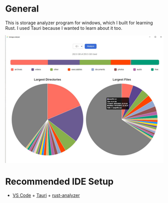 # General

This is storage analyzer program for windows, which I built for learning Rust. I used Tauri because I wanted to learn about it too.

![screenshot](screenshot.jpg)

# Recommended IDE Setup

- [VS Code](https://code.visualstudio.com/) + [Tauri](https://marketplace.visualstudio.com/items?itemName=tauri-apps.tauri-vscode) + [rust-analyzer](https://marketplace.visualstudio.com/items?itemName=rust-lang.rust-analyzer)
